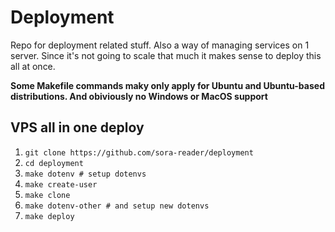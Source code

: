# Deployment

Repo for deployment related stuff. Also a way of managing services on 1 server. Since it's not going to scale that much it makes sense to deploy this all at once.

**Some Makefile commands maky only apply for Ubuntu and Ubuntu-based distributions. And obiviously no Windows or MacOS support**

## VPS all in one deploy

1. `git clone https://github.com/sora-reader/deployment`
2. `cd deployment`
3. `make dotenv # setup dotenvs`
4. `make create-user`
5. `make clone`
6. `make dotenv-other # and setup new dotenvs`
7. `make deploy`

